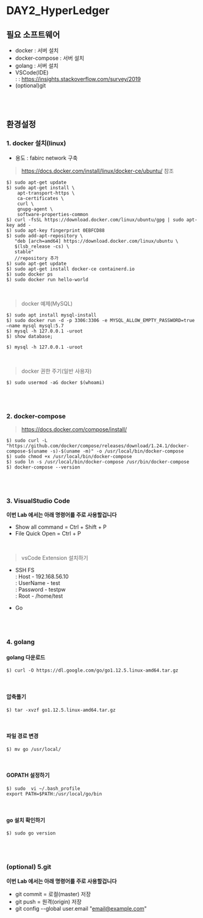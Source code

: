 # DAY2_HyperLedger

## 필요 소프트웨어
- docker : 서버 설치
- docker-compose : 서버 설치
- golang : 서버 설치
- VSCode(IDE) <br> : 
: https://insights.stackoverflow.com/survey/2019
- (optional)git

<br><br>

## 환경설정
### **1. docker 설치(linux)**
- 용도 : fabirc network 구축
>https://docs.docker.com/install/linux/docker-ce/ubuntu/ 참조
```
$) sudo apt-get update
$) sudo apt-get install \
    apt-transport-https \
    ca-certificates \
    curl \
    gnupg-agent \
    software-properties-common
$) curl -fsSL https://download.docker.com/linux/ubuntu/gpg | sudo apt-key add -
$) sudo apt-key fingerprint 0EBFCD88
$) sudo add-apt-repository \
   "deb [arch=amd64] https://download.docker.com/linux/ubuntu \
   $(lsb_release -cs) \
   stable"
   //repository 추가
$) sudo apt-get update
$) sudo apt-get install docker-ce containerd.io
$) sudo docker ps
$) sudo docker run hello-world
```

<br>

> docker 예제(MySQL)
```
$) sudo apt install mysql-install
$) sudo docker run -d -p 3306:3306 -e MYSQL_ALLOW_EMPTY_PASSWORD=true —name mysql mysql:5.7
$) mysql -h 127.0.0.1 -uroot
$) show database;
```

```
$) mysql -h 127.0.0.1 -uroot
```
<br>

> docker 권한 주기(일반 사용자)
```
$) sudo usermod -aG docker $(whoami)
```
<br><br>


### 2. docker-compose
> https://docs.docker.com/compose/install/
```
$) sudo curl -L "https://github.com/docker/compose/releases/download/1.24.1/docker-compose-$(uname -s)-$(uname -m)" -o /usr/local/bin/docker-compose
$) sudo chmod +x /usr/local/bin/docker-compose
$) sudo ln -s /usr/local/bin/docker-compose /usr/bin/docker-compose
$) docker-compose --version

```

<br><br>

### **3. VisualStudio Code**
**이번 Lab 에서는 아래 명령어를 주로 사용할겁니다**
- Show all command = Ctrl + Shift + P
- File Quick Open = Ctrl + P

<br>

> vsCode Extension 설치하기
- SSH FS <br>
: Host - 192.168.56.10 <br>
: UserName - test <br>
: Password - testpw <br>
: Root - /home/test<br>

- Go

<br><br>

### 4. golang

#### **golang 다운로드**
```
$) curl -O https://dl.google.com/go/go1.12.5.linux-amd64.tar.gz
```

<br>

#### **압축풀기**
```
$) tar -xvzf go1.12.5.linux-amd64.tar.gz
```

<br>

#### **파일 경로 변경**
```
$) mv go /usr/local/
```
<br>

#### **GOPATH 설정하기**<br>
```
$) sudo  vi ~/.bash_profile
export PATH=$PATH:/usr/local/go/bin
```

<br>

#### **go 설치 확인하기**<br>
```
$) sudo go version
```
<br><br>

### (optional) 5.git
**이번 Lab 에서는 아래 명령어를 주로 사용할겁니다**
- git commit = 로컬(master) 저장<br>
- git push = 원격(origin) 저장<br>
- git config --global user.email "email@example.com"
<br><br>
